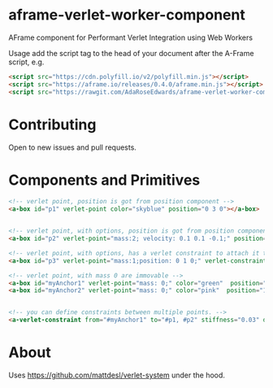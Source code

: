 # aframe-verlet-worker-component
AFrame component for Performant Verlet Integration using Web Workers

Usage add the script tag to the head of your document after the A-Frame script, e.g.

```html
<script src="https://cdn.polyfill.io/v2/polyfill.min.js"></script>
<script src="https://aframe.io/releases/0.4.0/aframe.min.js"></script>
<script src="https://rawgit.com/AdaRoseEdwards/aframe-verlet-worker-component/master/build/verlet-component.js"></script>
```

# Contributing

Open to new issues and pull requests.

# Components and Primitives

```html
<!-- verlet point, position is got from position component -->
<a-box id="p1" verlet-point color="skyblue" position="0 3 0"></a-box>


<!-- verlet point, with options, position is got from position component -->
<a-box id="p2" verlet-point="mass:2; velocity: 0.1 0.1 -0.1;" position=" 0 2 0" color="maroon"></a-box>

<!-- verlet point, with options, has a verlet constraint to attach it to another point -->
<a-box id="p3" verlet-point="mass:1;position: 0 1 0;" verlet-constraint="to: #myAnchor2; stiffness: 0.01; distance: 1;" color="orange"></a-box>

<!-- verlet point, with mass 0 are immovable -->
<a-box id="myAnchor1" verlet-point="mass: 0;" color="green"  position="-1 5 0"></a-box>
<a-box id="myAnchor2" verlet-point="mass: 0;" color="pink"  position="1 5 0"></a-box>


<!-- you can define constraints between multiple points. -->
<a-verlet-constraint from="#myAnchor1" to="#p1, #p2" stiffness="0.03" distance="2"></a-verlet-constraint>
```

# About

Uses https://github.com/mattdesl/verlet-system under the hood.
